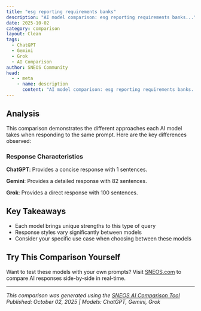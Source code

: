 ```yaml
---
title: "esg reporting requirements banks"
description: "AI model comparison: esg reporting requirements banks..."
date: 2025-10-02
category: comparison
layout: Clean
tags:
  - ChatGPT
  - Gemini
  - Grok
  - AI Comparison
author: SNEOS Community
head:
  - - meta
    - name: description
      content: "AI model comparison: esg reporting requirements banks..."
---
```


<ChatComparison
  title="esg reporting requirements banks"
  prompt="esg reporting requirements banks"
  :responses='{
    "ChatGPT": "Error calling OpenAI API.",
    "Gemini": "ESG (Environmental, Social, and Governance) reporting requirements for banks are rapidly evolving globally.  There isn\u0027t one single, universal standard yet, but there\u0027s a clear trend towards increased disclosure and standardization. Here\u0027s a breakdown of the key areas and considerations:\n\n**Why are ESG Reporting Requirements Increasing for Banks?**\n\n*   **Increased Investor Demand:** Investors are increasingly considering ESG factors when making investment decisions. They need reliable ESG data to assess the risks and opportunities associated with banks.\n*   **Regulatory Pressure:** Regulators worldwide are introducing or strengthening ESG reporting requirements to promote transparency, manage financial risks related to climate change and social issues, and align financial flows with sustainability goals.\n*   **Stakeholder Expectations:** Customers, employees, and the broader public are demanding more transparency from banks regarding their impact on the environment and society.\n*   **Risk Management:**  ESG factors (particularly climate change) pose significant financial risks to banks, including credit risk, market risk, and operational risk.  Reporting helps banks manage and mitigate these risks.\n*   **Competitive Advantage:** Banks with strong ESG performance and transparent reporting may attract more customers, investors, and talent.\n\n**Key Areas Covered by ESG Reporting Requirements for Banks:**\n\n*   **Environmental (E):**\n    *   **Climate-Related Risks:**\n        *   **Scope 1, 2, and 3 Greenhouse Gas (GHG) Emissions:** Reporting on direct emissions (Scope 1), indirect emissions from purchased electricity (Scope 2), and emissions associated with the bank\u0027s lending and investment portfolios (Scope 3). Scope 3 emissions are particularly challenging but crucial for banks, as they often represent the largest portion of their environmental impact.\n        *   **Physical Risks:**  Reporting on the impact of climate change on the bank\u0027s assets and operations (e.g., damage from extreme weather events).\n        *   **Transition Risks:** Reporting on the risks associated with the transition to a low-carbon economy (e.g., stranded assets in the fossil fuel industry).\n        *   **Climate Risk Stress Testing:** Banks may be required to conduct stress tests to assess their resilience to climate-related risks.\n    *   **Environmental Impact of Lending and Investments:**\n        *   **Financed Emissions:** Calculating and reporting on the GHG emissions associated with the bank\u0027s lending and investment portfolios.\n        *   **Exposure to Environmentally Sensitive Sectors:** Reporting on the bank\u0027s exposure to sectors with high environmental impacts (e.g., fossil fuels, deforestation).\n        *   **Sustainable Finance:** Reporting on the amount of financing allocated to green projects and sustainable activities.\n    *   **Resource Consumption:** Reporting on the bank\u0027s use of energy, water, and other resources.\n    *   **Waste Management:** Reporting on the bank\u0027s waste generation and recycling practices.\n\n*   **Social (S):**\n    *   **Diversity, Equity, and Inclusion (DE\u0026I):** Reporting on the representation of different groups within the bank\u0027s workforce and leadership.\n    *   **Employee Relations:** Reporting on employee training, compensation, benefits, and working conditions.\n    *   **Human Rights:** Reporting on the bank\u0027s policies and practices to prevent human rights violations in its operations and supply chain.\n    *   **Community Investment:** Reporting on the bank\u0027s investments in local communities and its support for social causes.\n    *   **Customer Protection:** Reporting on the bank\u0027s policies and practices to protect customers from fraud and unfair lending practices.\n    *   **Data Security and Privacy:** Reporting on the bank\u0027s measures to protect customer data.\n    *   **Financial Inclusion:** Efforts to provide financial services to underserved populations.\n\n*   **Governance (G):**\n    *   **Board Oversight of ESG:** Reporting on the role of the board of directors in overseeing the bank\u0027s ESG strategy and performance.\n    *   **Executive Compensation Linked to ESG:**  Reporting on whether executive compensation is linked to ESG performance.\n    *   **Ethics and Compliance:** Reporting on the bank\u0027s ethics policies, anti-corruption measures, and compliance programs.\n    *   **Risk Management:**  Reporting on how ESG factors are integrated into the bank\u0027s risk management framework.\n    *   **Lobbying and Political Contributions:**  Transparency regarding lobbying activities and political contributions.\n\n**Key Reporting Frameworks and Standards:**\n\nBanks are increasingly using standardized frameworks to guide their ESG reporting:\n\n*   **TCFD (Task Force on Climate-related Financial Disclosures):** Focuses on climate-related risks and opportunities.  Widely adopted and often mandated by regulators.  Four pillars: Governance, Strategy, Risk Management, Metrics and Targets.\n*   **SASB (Sustainability Accounting Standards Board):** Provides industry-specific standards for disclosing financially material sustainability information.  Useful for identifying the most relevant ESG issues for a particular bank.\n*   **GRI (Global Reporting Initiative):** A comprehensive framework for reporting on a wide range of sustainability topics.  Less focused on financial materiality than SASB.\n*   **CDP (formerly Carbon Disclosure Project):** A platform for companies to disclose their environmental impact.\n*   **ISSB (International Sustainability Standards Board):**  Aims to create a global baseline for sustainability reporting, incorporating and building on existing frameworks like TCFD and SASB.  Their first two standards (IFRS S1 and IFRS S2) focus on general sustainability-related disclosures and climate-related disclosures, respectively.\n*   **EU Taxonomy:** A classification system that defines environmentally sustainable economic activities. Banks operating in the EU are increasingly required to report on the alignment of their activities with the EU Taxonomy.\n*   **EBA (European Banking Authority):**  Develops regulatory technical standards and guidelines for ESG risk management and disclosure by banks in the EU.\n*   **Net-Zero Banking Alliance (NZBA):**  A group of banks committed to aligning their lending and investment portfolios with net-zero emissions by 2050.  Members are required to set interim targets and report on their progress.\n\n**Regional Differences and Regulatory Landscape:**\n\n*   **European Union (EU):** The EU is a leader in ESG regulation for banks.  Key regulations include the Sustainable Finance Disclosure Regulation (SFDR), the Corporate Sustainability Reporting Directive (CSRD), and the EU Taxonomy.  The European Central Bank (ECB) is also actively supervising banks\u0027 climate-related risk management.\n*   **United States:** The Securities and Exchange Commission (SEC) has proposed rules requiring publicly traded companies (including banks) to disclose climate-related information.  While the final rules are still under consideration and facing legal challenges, they signal a growing focus on climate disclosure in the US.\n*   **United Kingdom:** The UK has implemented mandatory TCFD-aligned reporting for large companies, including banks.  The Prudential Regulation Authority (PRA) is also supervising banks\u0027 climate-related risk management.\n*   **Asia-Pacific:**  ESG reporting requirements are also increasing in the Asia-Pacific region, with countries like Singapore, Hong Kong, and Australia introducing or strengthening regulations.\n\n**Challenges for Banks in ESG Reporting:**\n\n*   **Data Availability and Quality:**  Obtaining reliable and comparable ESG data, especially for Scope 3 emissions and financed emissions, can be challenging.\n*   **Methodology and Standardization:**  Different methodologies for calculating ESG metrics can lead to inconsistent reporting and make it difficult to compare performance across banks.  While standardization is improving, it is not yet complete.\n*   **Complexity of Reporting Requirements:**  Navigating the different reporting frameworks and regulatory requirements can be complex and time-consuming.\n*   **Cost of Implementation:**  Implementing robust ESG reporting systems and processes can be costly.\n*   **Lack of Expertise:** Banks may need to invest in training and expertise to develop and implement effective ESG reporting strategies.\n*   **Greenwashing:**  The risk of \u0022greenwashing\u0022 (making misleading claims about ESG performance) is a concern. Banks need to ensure that their ESG reporting is accurate and transparent.\n\n**Best Practices for Banks in ESG Reporting:**\n\n*   **Start Early:** Begin planning and implementing ESG reporting systems and processes as soon as possible.\n*   **Engage Stakeholders:**  Engage with investors, regulators, customers, and employees to understand their ESG expectations.\n*   **Use Established Frameworks:**  Adopt recognized reporting frameworks such as TCFD, SASB, GRI, and ISSB.\n*   **Focus on Material Issues:**  Prioritize reporting on the ESG issues that are most material to the bank\u0027s business and stakeholders.\n*   **Ensure Data Quality:** Invest in data collection and management systems to ensure the accuracy and reliability of ESG data.\n*   **Seek Independent Assurance:** Consider obtaining independent assurance of ESG reports to enhance credibility.\n*   **Be Transparent:**  Provide clear and concise information about the bank\u0027s ESG performance, including both successes and challenges.\n*   **Set Targets and Track Progress:**  Set ambitious ESG targets and track progress towards achieving them.\n*   **Integrate ESG into Decision-Making:**  Integrate ESG factors into the bank\u0027s risk management, lending, and investment decisions.\n*   **Stay Informed:**  Keep up-to-date with the evolving ESG reporting landscape and regulatory requirements.\n\n**In summary:** ESG reporting for banks is becoming increasingly important and complex. Banks need to proactively adopt robust reporting frameworks, improve data quality, and integrate ESG factors into their business strategies to meet the expectations of investors, regulators, and other stakeholders.  Staying informed and adapting to the changing regulatory landscape is crucial.\n",
    "Grok": "ESG (Environmental, Social, and Governance) reporting requirements for banks are becoming increasingly important as regulators, investors, and stakeholders demand greater transparency on how financial institutions manage sustainability risks and contribute to broader societal and environmental goals. These requirements vary by region, jurisdiction, and regulatory framework, but they generally aim to ensure that banks disclose their impact on and exposure to ESG factors. Below is an overview of ESG reporting requirements for banks, focusing on key regions and frameworks:\n\n---\n\n### **1. Why ESG Reporting Matters for Banks**\nBanks play a critical role in the economy by financing projects and businesses, which means their lending and investment activities can have significant environmental and social impacts. ESG reporting helps:\n- Assess risks (e.g., climate-related financial risks from loans to carbon-intensive industries).\n- Demonstrate accountability to stakeholders.\n- Align with global sustainability goals like the Paris Agreement.\n- Meet regulatory expectations and avoid penalties.\n\n---\n\n### **2. Key ESG Reporting Frameworks for Banks**\nThere are several international and regional frameworks that guide ESG reporting for banks. These frameworks are often voluntary but are increasingly being integrated into mandatory regulations.\n\n#### **a. Task Force on Climate-related Financial Disclosures (TCFD)**\n- **Overview**: The TCFD provides a framework for companies, including banks, to disclose climate-related financial risks and opportunities.\n- **Key Requirements**:\n  - Governance: Disclose board and management oversight of climate risks.\n  - Strategy: Explain the impact of climate risks and opportunities on the bank\u2019s strategy.\n  - Risk Management: Describe how climate risks are identified, assessed, and managed.\n  - Metrics and Targets: Report on metrics like greenhouse gas (GHG) emissions in financed activities (Scope 3 emissions) and set targets for reduction.\n- **Relevance to Banks**: Many jurisdictions (e.g., the UK, EU, and Japan) are making TCFD reporting mandatory for banks.\n\n#### **b. Sustainability Accounting Standards Board (SASB)**\n- **Overview**: SASB standards focus on industry-specific ESG factors that are financially material.\n- **Relevance to Banks**: Banks must report on issues like data security, employee inclusion, and business ethics.\n- **Status**: SASB is now part of the International Sustainability Standards Board (ISSB), which is working on global sustainability disclosure standards.\n\n#### **c. International Sustainability Standards Board (ISSB)**\n- **Overview**: Launched by the IFRS Foundation, ISSB aims to create a global baseline for sustainability reporting (e.g., IFRS S1 and S2 standards).\n- **Relevance to Banks**: Expected to harmonize TCFD and other frameworks, focusing on climate and broader ESG disclosures.\n- **Status**: Not yet mandatory but likely to influence national regulations.\n\n#### **d. Global Reporting Initiative (GRI)**\n- **Overview**: GRI provides a comprehensive framework for reporting on economic, environmental, and social impacts.\n- **Relevance to Banks**: Often used for voluntary reporting to stakeholders on topics like community impact and diversity.\n\n#### **e. UN Principles for Responsible Banking (PRB)**\n- **Overview**: A framework under the UN Environment Programme Finance Initiative (UNEP FI) for banks to align with the Sustainable Development Goals (SDGs) and Paris Agreement.\n- **Key Requirements**: Banks must report on their progress in aligning portfolios with sustainability goals within 4 years of signing the PRB.\n- **Status**: Voluntary but widely adopted by over 300 banks globally.\n\n---\n\n### **3. Regional and National ESG Reporting Requirements for Banks**\n\n#### **a. European Union (EU)**\nThe EU is a leader in ESG regulation, with several binding requirements for banks:\n- **Corporate Sustainability Reporting Directive (CSRD)**:\n  - Replaces the Non-Financial Reporting Directive (NFRD).\n  - Requires large banks (and other companies) to report on ESG impacts, including double materiality (impact on the environment/society and financial risks to the bank).\n  - Mandatory from 2024 for large entities, with phased implementation.\n- **Sustainable Finance Disclosure Regulation (SFDR)**:\n  - Requires banks (as financial market participants) to disclose how they integrate ESG factors into investment decisions and products.\n  - Includes reporting on \u0022principal adverse impacts\u0022 (PAIs) of investments on ESG factors.\n- **EU Taxonomy Regulation**:\n  - Banks must report the percentage of their assets aligned with environmentally sustainable activities as defined by the Taxonomy.\n  - Focuses on green lending and investments.\n- **European Banking Authority (EBA) Guidelines**:\n  - EBA mandates banks to integrate ESG risks into risk management frameworks and disclose their exposure to climate risks (e.g., through Pillar 3 disclosures under the Capital Requirements Regulation).\n\n#### **b. United Kingdom**\n- **TCFD Reporting**: Mandatory for large UK banks since 2021, requiring disclosures on climate risks and opportunities.\n- **Streamlined Energy and Carbon Reporting (SECR)**: Applies to large UK companies, including banks, for reporting energy use and GHG emissions.\n- **UK Green Finance Strategy**: Encourages banks to align with net-zero goals, with potential future mandatory reporting on financed emissions.\n\n#### **c. United States**\n- **Securities and Exchange Commission (SEC)**:\n  - Proposed rules (as of 2022) require public companies, including banks, to disclose climate-related risks, including Scope 1, 2, and (if material) Scope 3 emissions.\n  - Not yet finalized but signals increasing scrutiny.\n- **Federal Reserve**: Conducting climate stress tests and scenario analyses for large banks to assess climate risk exposure.\n- **State-Level Rules**: Some states (e.g., California) are introducing their own ESG disclosure requirements for large companies.\n\n#### **d. Asia-Pacific**\n- **Hong Kong**: The Hong Kong Monetary Authority (HKMA) requires banks to assess and disclose climate risks, with phased TCFD-aligned reporting starting in 2023.\n- **Singapore**: The Monetary Authority of Singapore (MAS) mandates TCFD-aligned disclosures for banks and expects them to manage ESG risks in portfolios.\n- **Japan**: TCFD reporting is encouraged, with increasing pressure for mandatory disclosures for large financial institutions.\n\n#### **e. Other Regions**\n- **Canada**: OSFI (Office of the Superintendent of Financial Institutions) issued guidelines in 2023 requiring federally regulated banks to disclose climate risks aligned with TCFD.\n- **Australia**: The Australian Prudential Regulation Authority (APRA) emphasizes climate risk disclosure and stress testing for banks.\n\n---\n\n### **4. Key ESG Metrics for Banks**\nBanks are typically required to report on specific metrics depending on the framework or regulation. Common metrics include:\n- **Environmental**:\n  - Financed emissions (Scope 3, Category 15 under GHG Protocol) from lending and investment portfolios.\n  - Exposure to high-carbon sectors (e.g., oil and gas).\n  - Percentage of assets aligned with green taxonomy (e.g., EU Taxonomy).\n- **Social**:\n  - Diversity and inclusion metrics (e.g., gender pay gap, workforce diversity).\n  - Community impact and financial inclusion initiatives.\n- **Governance**:\n  - Board oversight of ESG risks.\n  - Policies on anti-corruption and ethical business practices.\n\n---\n\n### **5. Challenges for Banks in ESG Reporting**\n- **Data Availability**: Measuring financed emissions and other ESG metrics can be challenging due to lack of standardized data from clients.\n- **Regulatory Fragmentation**: Differing requirements across regions create compliance burdens.\n- **Greenwashing Risks**: Banks must ensure disclosures are credible to avoid accusations of greenwashing.\n- **Capacity Building**: Smaller banks may lack the resources to implement robust ESG reporting systems.\n\n---\n\n### **6. Future Trends**\n- **Increased Mandatory Reporting**: More jurisdictions are moving toward mandatory ESG disclosures, especially on climate risks.\n- **Standardization**: The ISSB and regional bodies are working to harmonize standards to reduce reporting complexity.\n- **Focus on Financed Emissions**: Regulators are placing greater emphasis on Scope 3 emissions from lending and investments.\n- **Technology Adoption**: Banks are leveraging AI and data analytics to improve ESG data collection and reporting.\n\n---\n\n### **Conclusion**\nESG reporting requirements for banks are evolving rapidly, driven by regulatory mandates, investor expectations, and global sustainability goals. Banks must stay abreast of regional regulations (e.g., EU CSRD, US SEC proposals) and align with international frameworks like TCFD and ISSB. Adopting robust ESG reporting not only ensures compliance but also enhances reputation, mitigates risks, and positions banks as leaders in sustainable finance.\n\nIf you\u2019re looking for specific guidance on a particular region or framework, let me know!"
  }'
  published-date="09:31"
/>

## Analysis

This comparison demonstrates the different approaches each AI model takes when responding to the same prompt. Here are the key differences observed:

### Response Characteristics

**ChatGPT**: Provides a concise response with 1 sentences. 

**Gemini**: Provides a detailed response with 82 sentences. 

**Grok**: Provides a direct response with 100 sentences. 

## Key Takeaways

- Each model brings unique strengths to this type of query
- Response styles vary significantly between models
- Consider your specific use case when choosing between these models

## Try This Comparison Yourself

Want to test these models with your own prompts? Visit [SNEOS.com](https://sneos.com) to compare AI responses side-by-side in real-time.

---

*This comparison was generated using the [SNEOS AI Comparison Tool](https://sneos.com)*
*Published: October 02, 2025 | Models: ChatGPT, Gemini, Grok*
